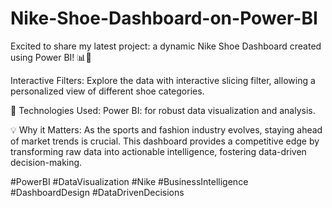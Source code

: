 # Nike-Shoe-Dashboard-on-Power-BI
Excited to share my latest project: a dynamic Nike Shoe Dashboard created using Power BI! 📊👟

Interactive Filters: Explore the data with interactive slicing filter, allowing a personalized view of different shoe categories. 

🚀 Technologies Used: Power BI: for robust data visualization and analysis.

💡 Why it Matters: As the sports and fashion industry evolves, staying ahead of market trends is crucial. This dashboard provides a competitive edge by transforming raw data into actionable intelligence, fostering data-driven decision-making.

#PowerBI #DataVisualization #Nike #BusinessIntelligence #DashboardDesign #DataDrivenDecisions
